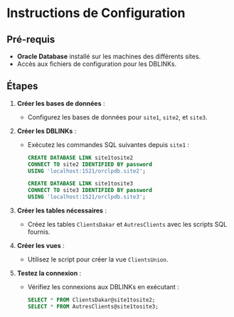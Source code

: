 # Instructions de Configuration

## Pré-requis
- **Oracle Database** installé sur les machines des différents sites.
- Accès aux fichiers de configuration pour les DBLINKs.

## Étapes
1. **Créer les bases de données** :
   - Configurez les bases de données pour `site1`, `site2`, et `site3`.

2. **Créer les DBLINKs** :
   - Exécutez les commandes SQL suivantes depuis `site1` :
     ```sql
     CREATE DATABASE LINK site1tosite2
     CONNECT TO site2 IDENTIFIED BY password
     USING 'localhost:1521/orclpdb.site2';

     CREATE DATABASE LINK site1tosite3
     CONNECT TO site3 IDENTIFIED BY password
     USING 'localhost:1521/orclpdb.site3';
     ```

3. **Créer les tables nécessaires** :
   - Créez les tables `ClientsDakar` et `AutresClients` avec les scripts SQL fournis.

4. **Créer les vues** :
   - Utilisez le script pour créer la vue `ClientsUnion`.

5. **Testez la connexion** :
   - Vérifiez les connexions aux DBLINKs en exécutant :
     ```sql
     SELECT * FROM ClientsDakar@site1tosite2;
     SELECT * FROM AutresClients@site1tosite3;
     ```

